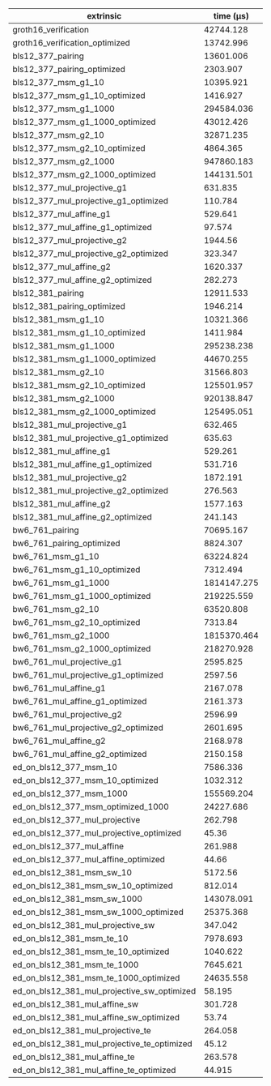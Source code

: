 | extrinsic                                   | time (µs)   |
| ------------------------------------------- | ----------- |
| groth16_verification                        | 42744.128   |
| groth16_verification_optimized              | 13742.996   |
| bls12_377_pairing                           | 13601.006   |
| bls12_377_pairing_optimized                 | 2303.907    |
| bls12_377_msm_g1_10                         | 10395.921   |
| bls12_377_msm_g1_10_optimized               | 1416.927    |
| bls12_377_msm_g1_1000                       | 294584.036  |
| bls12_377_msm_g1_1000_optimized             | 43012.426   |
| bls12_377_msm_g2_10                         | 32871.235   |
| bls12_377_msm_g2_10_optimized               | 4864.365    |
| bls12_377_msm_g2_1000                       | 947860.183  |
| bls12_377_msm_g2_1000_optimized             | 144131.501  |
| bls12_377_mul_projective_g1                 | 631.835     |
| bls12_377_mul_projective_g1_optimized       | 110.784     |
| bls12_377_mul_affine_g1                     | 529.641     |
| bls12_377_mul_affine_g1_optimized           | 97.574      |
| bls12_377_mul_projective_g2                 | 1944.56     |
| bls12_377_mul_projective_g2_optimized       | 323.347     |
| bls12_377_mul_affine_g2                     | 1620.337    |
| bls12_377_mul_affine_g2_optimized           | 282.273     |
| bls12_381_pairing                           | 12911.533   |
| bls12_381_pairing_optimized                 | 1946.214    |
| bls12_381_msm_g1_10                         | 10321.366   |
| bls12_381_msm_g1_10_optimized               | 1411.984    |
| bls12_381_msm_g1_1000                       | 295238.238  |
| bls12_381_msm_g1_1000_optimized             | 44670.255   |
| bls12_381_msm_g2_10                         | 31566.803   |
| bls12_381_msm_g2_10_optimized               | 125501.957  |
| bls12_381_msm_g2_1000                       | 920138.847  |
| bls12_381_msm_g2_1000_optimized             | 125495.051  |
| bls12_381_mul_projective_g1                 | 632.465     |
| bls12_381_mul_projective_g1_optimized       | 635.63      |
| bls12_381_mul_affine_g1                     | 529.261     |
| bls12_381_mul_affine_g1_optimized           | 531.716     |
| bls12_381_mul_projective_g2                 | 1872.191    |
| bls12_381_mul_projective_g2_optimized       | 276.563     |
| bls12_381_mul_affine_g2                     | 1577.163    |
| bls12_381_mul_affine_g2_optimized           | 241.143     |
| bw6_761_pairing                             | 70695.167   |
| bw6_761_pairing_optimized                   | 8824.307    |
| bw6_761_msm_g1_10                           | 63224.824   |
| bw6_761_msm_g1_10_optimized                 | 7312.494    |
| bw6_761_msm_g1_1000                         | 1814147.275 |
| bw6_761_msm_g1_1000_optimized               | 219225.559  |
| bw6_761_msm_g2_10                           | 63520.808   |
| bw6_761_msm_g2_10_optimized                 | 7313.84     |
| bw6_761_msm_g2_1000                         | 1815370.464 |
| bw6_761_msm_g2_1000_optimized               | 218270.928  |
| bw6_761_mul_projective_g1                   | 2595.825    |
| bw6_761_mul_projective_g1_optimized         | 2597.56     |
| bw6_761_mul_affine_g1                       | 2167.078    |
| bw6_761_mul_affine_g1_optimized             | 2161.373    |
| bw6_761_mul_projective_g2                   | 2596.99     |
| bw6_761_mul_projective_g2_optimized         | 2601.695    |
| bw6_761_mul_affine_g2                       | 2168.978    |
| bw6_761_mul_affine_g2_optimized             | 2150.158    |
| ed_on_bls12_377_msm_10                      | 7586.336    |
| ed_on_bls12_377_msm_10_optimized            | 1032.312    |
| ed_on_bls12_377_msm_1000                    | 155569.204  |
| ed_on_bls12_377_msm_optimized_1000          | 24227.686   |
| ed_on_bls12_377_mul_projective              | 262.798     |
| ed_on_bls12_377_mul_projective_optimized    | 45.36       |
| ed_on_bls12_377_mul_affine                  | 261.988     |
| ed_on_bls12_377_mul_affine_optimized        | 44.66       |
| ed_on_bls12_381_msm_sw_10                   | 5172.56     |
| ed_on_bls12_381_msm_sw_10_optimized         | 812.014     |
| ed_on_bls12_381_msm_sw_1000                 | 143078.091  |
| ed_on_bls12_381_msm_sw_1000_optimized       | 25375.368   |
| ed_on_bls12_381_mul_projective_sw           | 347.042     |
| ed_on_bls12_381_msm_te_10                   | 7978.693    |
| ed_on_bls12_381_msm_te_10_optimized         | 1040.622    |
| ed_on_bls12_381_msm_te_1000                 | 7645.621    |
| ed_on_bls12_381_msm_te_1000_optimized       | 24635.558   |
| ed_on_bls12_381_mul_projective_sw_optimized | 58.195      |
| ed_on_bls12_381_mul_affine_sw               | 301.728     |
| ed_on_bls12_381_mul_affine_sw_optimized     | 53.74       |
| ed_on_bls12_381_mul_projective_te           | 264.058     |
| ed_on_bls12_381_mul_projective_te_optimized | 45.12       |
| ed_on_bls12_381_mul_affine_te               | 263.578     |
| ed_on_bls12_381_mul_affine_te_optimized     | 44.915      |
